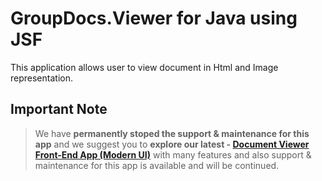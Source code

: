 # GroupDocs.Viewer for Java using JSF

This application allows user to view document in Html and Image representation.

## Important Note
> We have **permanently stoped the support & maintenance for this app** and we suggest you to **explore our latest - [Document Viewer Front-End App (Modern UI)](https://github.com/groupdocs-viewer/GroupDocs.Viewer-for-Java-App)** with many features and also support & maintenance for this app is available and will be continued.
